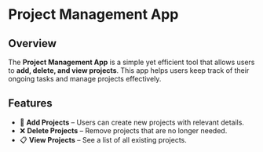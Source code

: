 # Project Management App

## Overview
The **Project Management App** is a simple yet efficient tool that allows users to **add, delete, and view projects**. This app helps users keep track of their ongoing tasks and manage projects effectively.

## Features
- 📌 **Add Projects** – Users can create new projects with relevant details.
- ❌ **Delete Projects** – Remove projects that are no longer needed.
- 📋 **View Projects** – See a list of all existing projects.
